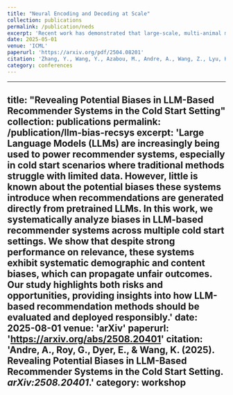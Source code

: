 ```yaml
---
title: "Neural Encoding and Decoding at Scale"
collection: publications
permalink: /publication/neds
excerpt: 'Recent work has demonstrated that large-scale, multi-animal models are powerful tools for characterizing the relationship between neural activity and behavior. Current large-scale approaches, however, focus exclusively on either predicting neural activity from behavior (encoding) or predicting behavior from neural activity (decoding), limiting their ability to capture the bidirectional relationship between neural activity and behavior. To bridge this gap, we introduce a multi-modal, multi-task model that enables simultaneous Neural Encoding and Decoding at Scale (NEDS). Central to our approach is a novel multi-task-masking strategy, which alternates between neural, behavioral, within-modality, and cross-modality masking. We pretrain our method on the International Brain Laboratory (IBL) repeated site dataset, which includes recordings from 83 animals performing the same visual decision-making task. In comparison to other large-scale modeling approaches, we demonstrate that NEDS achieves state-of-the-art performance for both encoding and decoding when pretrained on multi-animal data and then fine-tuned on new animals. Surprisingly, NEDS’s learned embeddings exhibit emergent properties: even without explicit training, they are highly predictive of the brain regions in each recording. Altogether, our approach is a step towards a foundation model of the brain that enables seamless translation between neural activity and behavior.'
date: 2025-05-01
venue: 'ICML'
paperurl: 'https://arxiv.org/pdf/2504.08201'
citation: 'Zhang, Y., Wang, Y., Azabou, M., Andre, A., Wang, Z., Lyu, H., The International Brain Laboratory, Dyer, E., Paninski, L., & Hurwitz, C. (2025). Neural Encoding and Decoding at Scale. *arXiv:2504.08201*.'
category: conferences
---
```


---
title: "Revealing Potential Biases in LLM-Based Recommender Systems in the Cold Start Setting"
collection: publications
permalink: /publication/llm-bias-recsys
excerpt: 'Large Language Models (LLMs) are increasingly being used to power recommender systems, especially in cold start scenarios where traditional methods struggle with limited data. However, little is known about the potential biases these systems introduce when recommendations are generated directly from pretrained LLMs. In this work, we systematically analyze biases in LLM-based recommender systems across multiple cold start settings. We show that despite strong performance on relevance, these systems exhibit systematic demographic and content biases, which can propagate unfair outcomes. Our study highlights both risks and opportunities, providing insights into how LLM-based recommendation methods should be evaluated and deployed responsibly.'
date: 2025-08-01
venue: 'arXiv'
paperurl: 'https://arxiv.org/abs/2508.20401'
citation: 'Andre, A., Roy, G., Dyer, E., & Wang, K. (2025). Revealing Potential Biases in LLM-Based Recommender Systems in the Cold Start Setting. *arXiv:2508.20401*.'
category: workshop
---
